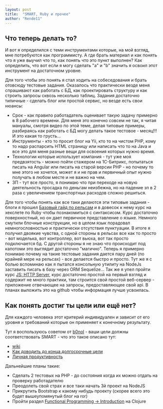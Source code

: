 ```yaml
---
layout: post
title:  "SMART, Ruby и прочее"
author: "Rende11"
---
```

## Что теперь делать то?
И вот я определился с теми инструментами которые, на мой взгляд, мне потребуются как программисту. А где брать материал и как понять что я уже выучил что то, как понять что это пункт выполнен? Как определить, что вот если я могу сделать "a"	и "b" значить я освоил этот инструмент на достаточном уровне.

Для того чтобы это понять я стал ходить на собеседования и брать отовсюду тестовые задания. Оказалось что практически везде меня спрашивают как работать с БД, как проектировать структуру и как строить запросы сквозь несколько таблиц. Задания достаточно типичные - сделать блог или простой сервис, но везде есть свои нюансы:
*	Срок - как правило работадатель оценивает такую задачу примерно в  8 рабочего времени. Для меня это конечно совсем не так, я читая мануалы, смотря видео по этой теме, делая типовые примеры, разбираясь как работать с БД могу делать такое тестовое - месяц!!! И это какая то грусть...
* Инcтрументы - кто то просит блог на Yii, кто то на чистом PHP, кому то надо распарсить HTML страницу или написать что то на Java и все это для меня разные вещи для освоения которых нужно время.
* Технологии которые использует компания - тут уже моя предвзятость - можно пойти стажером на 1С-Битрикс, попытаться писать на Angular или писать на старой версии PHP - но почему то мне этого не хочется, может я и не прав и первичный опыт нужно получать в любом месте и не важно на чем. 
* ЗП - тут все просто, я понимаю что при переходе на новую деятельность просадка по деньгам неизбежна, но на падение зп в 2 раза с увеличением транспортных расходов сложно решиться.


Для того чтобы понять как все таки делаются эти типовые задания - блоги я прошел [Базовый гайд по рельсам](http://guides.rubyonrails.org/getting_started.html) и в довесок к нему курс на хекслете по Ruby чтобы познакомиться с синтаксисом. Курс достаточно поверхностный, но он дает первичное представление о языке. Немного смутили блочные конструкции, но в целом язык порадовал немногословностью и практически отсутствия пунктуации.
В итоге я получил двоякие чувства, с одной стороны в рельсах все как то просто - вот моделька, вот контроллер, вот вьюха, вот так просто подключается бд. С другой стороны я не знаю что происходит под капотоми это выглядит достаточно "магично". Теперь я примерно понимаю почему на такие тестовые задания дается пару дней (по крайней мере на рельсах) - все делается быстро и просто. Тут же  я с болью вспоминаю как я пытался консольную утилиту на NodeJs заставить писать в базу через ORM Sequelize...
Так же я упел пройти курс [JS: HTTP Server](https://ru.hexlet.io/courses/js-http-server), курс достаточно простой на первый взгляд и содержит не много практики, там строится свой простой веб-сервер - приложение отвечающее на запросы, предоставляющее свой api. В планах выложить это на github чтобы информация лучше усвоилась.


## Как понять достиг ты цели или ещё нет?

Для каждого человека этот критерий индивидуален и зависит от его уровня и требований которые он применяет к конечному результату.

Тут я воспользуюсь советом от [b0noI](https://twitter.com/b0noi) - ваши цели должны соответствовать SMART - что это такое описано тут:
* [wiki](https://ru.wikipedia.org/wiki/SMART)
* [Как доводить до конца долгосрочные цели](https://habrahabr.ru/post/301658/)
* [Личная продуктивность](https://habrahabr.ru/post/299844/)

Дальнейшие планы такие:
* Сделать 2 тестовых на PHP - до состояния когда их можно отдать на проверку работадателю
* Преодолеть свой страх и все таки начать 3й проект на NodeJS
* Прикрутить Bootstrap к какому нибудь проекту (скорее всего это будет вышеупомянутый блог на ror)
* Пройти раздел [Functional Programming -> Introduction](https://www.hackerrank.com/domains/fp/intro) на Clojure

